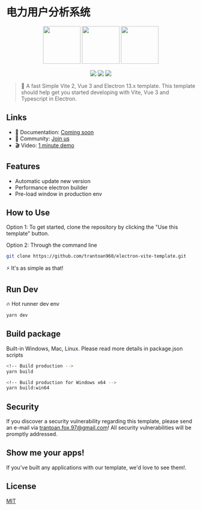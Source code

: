 # 电力用户分析系统

<p align="center">
  <img width="100px" src="https://upload.wikimedia.org/wikipedia/commons/thumb/9/91/Electron_Software_Framework_Logo.svg/1024px-Electron_Software_Framework_Logo.svg.png">
  <img width="100px" src="https://i.2kvn.com/img/vib-2021-logo.svg">
  <img width="100px" src="https://upload.wikimedia.org/wikipedia/commons/thumb/9/95/Vue.js_Logo_2.svg/1200px-Vue.js_Logo_2.svg.png">
</p>

<p align="center">
  <img src="https://img.shields.io/badge/Electron-^13.1.7-brightgreen?style=plastic&logo=electron">
  <img src="https://img.shields.io/badge/Vite-%5E2.4.3-brightgreen?style=plastic&logo=vite">
  <img src="https://img.shields.io/badge/Vue-^3.1.5-brightgreen?style=plastic&logo=Vue.js">
</p>

> 👻 A fast Simple Vite 2, Vue 3 and Electron 13.x template. This template should help get you started developing with Vite, Vue 3 and Typescript in Electron.

## Links

- 📘 Documentation: [Coming soon](https://github.com/trantoan960/electron-vite-template)
- 👥 Community: [Join us](https://www.facebook.com/groups/chiasekienthuclaptrinhrhpteam/)
- 🎬 Video: [1 minute demo](https://github.com/trantoan960/electron-vite-template)

## Features

- Automatic update new version
- Performance electron builder
- Pre-load window in production env
  
## How to Use

Option 1: To get started, clone the repository by clicking the "Use this template" button.

Option 2: Through the command line

```sh
git clone https://github.com/trantoan960/electron-vite-template.git
```

⚡️ It's as simple as that!

## Run Dev

🔥 Hot runner dev env

```sh
yarn dev
```

## Build package

Built-in Windows, Mac, Linux. Please read more details in package.json scripts

```sh
<!-- Build production -->
yarn build

<!-- Build production for Windows x64 -->
yarn build:win64
```

## Security

If you discover a security vulnerability regarding this template, please send an e-mail via trantoan.fox.97@gmail.com! All security vulnerabilities will be promptly addressed.

## Show me your apps!
If you've built any applications with our template, we'd love to see them!.

## License

[MIT](https://github.com/trantoan960/electron-vite-template/blob/dev-ts/LICENSE)

